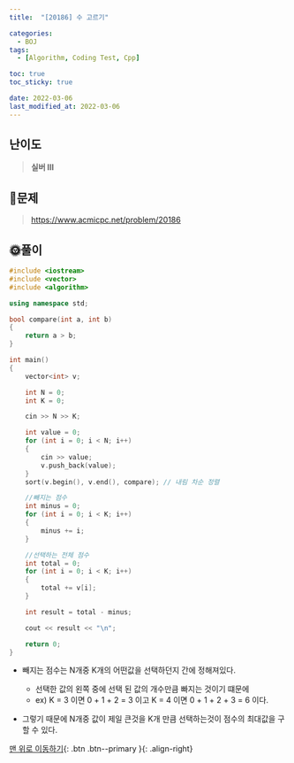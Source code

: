 ```yaml
---
title:  "[20186] 수 고르기" 

categories:
  - BOJ
tags:
  - [Algorithm, Coding Test, Cpp]

toc: true
toc_sticky: true

date: 2022-03-06
last_modified_at: 2022-03-06
---
```


## 난이도
> **실버 III**

## 📜문제
> <https://www.acmicpc.net/problem/20186>

## 🌞풀이
```c++
#include <iostream>
#include <vector>
#include <algorithm>

using namespace std;

bool compare(int a, int b)
{
	return a > b;
}

int main()
{	
	vector<int> v;

	int N = 0;
	int K = 0;

	cin >> N >> K;

	int value = 0;
	for (int i = 0; i < N; i++)
	{
		cin >> value;
		v.push_back(value);
	}
	sort(v.begin(), v.end(), compare); // 내림 차순 정렬

	//빼지는 점수
	int minus = 0;
	for (int i = 0; i < K; i++)
	{
		minus += i;
	}

    //선택하는 전체 점수
	int total = 0;
	for (int i = 0; i < K; i++)
	{
		total += v[i];
	}

	int result = total - minus;

	cout << result << "\n";

	return 0;
}
```
- 빼지는 점수는 N개중 K개의 어떤값을 선택하던지 간에 정해져있다.
  - 선택한 값의 왼쪽 중에 선택 된 값의 개수만큼 빠지는 것이기 떄문에
  - ex) K = 3 이면 0 + 1 + 2 = 3 이고 K = 4 이면 0 + 1 + 2 + 3 = 6 이다.

- 그렇기 때문에 N개중 값이 제일 큰것을 K개 만큼 선택하는것이 점수의 최대값을 구할 수 있다.

[맨 위로 이동하기](#){: .btn .btn--primary }{: .align-right}
